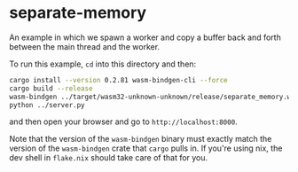 # separate-memory

An example in which we spawn a worker and copy a buffer back and forth between the main thread
and the worker.

To run this example, `cd` into this directory and then:
```sh
cargo install --version 0.2.81 wasm-bindgen-cli --force
cargo build --release
wasm-bindgen ../target/wasm32-unknown-unknown/release/separate_memory.wasm --target=no-modules --out-dir=pkg
python ../server.py
```
and then open your browser and go to `http://localhost:8000`.

Note that the version of the `wasm-bindgen` binary must exactly match the version of the `wasm-bindgen` crate
that `cargo` pulls in. If you're using nix, the dev shell in `flake.nix` should take care of that for you.
